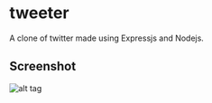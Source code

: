 # tweeter
A clone of twitter made using Expressjs and Nodejs.

## Screenshot
![alt tag](tweeter.jpg)
